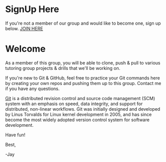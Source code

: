 SignUp Here
===
If you're not a member of our group and would like to become one, sign up below.
[JOIN HERE](tutoring.goodproduce.net)


Welcome
===

As a member of this group, you will be able to clone, push & pull to various tutoring group projects & drills that we'll be working on.

If you're new to Git & GitHub, feel free to practice your Git commands here by creating your own repos and pushing them up to this group. Contact me if you have any questions.

[Git](http://en.wikipedia.org/wiki/Git_(software)) is a distributed revision control and source code management (SCM) system with an emphasis on speed, data integrity, and support for distributed, non-linear workflows. Git was initially designed and developed by Linus Torvalds for Linux kernel development in 2005, and has since become the most widely adopted version control system for software development.

Have fun!

Best,

-Jay
